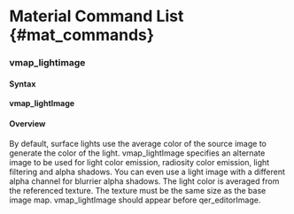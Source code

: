 # Material Command List {#mat_commands}

### vmap_lightimage
#### Syntax

**vmap_lightImage <texturepath>**

#### Overview

By default, surface lights use the average color of the source image to
generate the color of the light. vmap_lightImage specifies an alternate
image to be used for light color emission, radiosity color emission,
light filtering and alpha shadows. You can even use a light image with a
different alpha channel for blurrier alpha shadows. The light color is
averaged from the referenced texture. The texture must be the same size
as the base image map. vmap_lightImage should appear before
qer_editorImage.